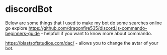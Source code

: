 # discordBot
Below are some things that I used to make my bot do some searches online go explore
https://github.com/dragonfire535/discord.js-commando-beginners-guide - helpfull if you want to know more about commando.

https://blastsoftstudios.com/dac/ - allows you to change the avtar of your bot.
